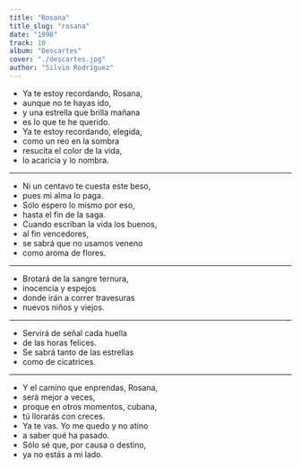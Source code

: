 ```yaml
---
title: "Rosana"
title_slug: "rosana"
date: "1998"
track: 10
album: "Descartes"
cover: "./descartes.jpg"
author: "Silvio Rodríguez"
---
```


- Ya te estoy recordando, Rosana,
- aunque no te hayas ido,
- y una estrella que brilla mañana
- es lo que te he querido.
- Ya te estoy recordando, elegida,
- como un reo en la sombra
- resucita el color de la vida,
- lo acaricia y lo nombra.

---

- Ni un centavo te cuesta este beso,
- pues mi alma lo paga.
- Sólo espero lo mismo por eso,
- hasta el fin de la saga.
- Cuando escriban la vida los buenos,
- al fin vencedores,
- se sabrá que no usamos veneno
- como aroma de flores.

---

- Brotará de la sangre ternura,
- inocencia y espejos
- donde irán a correr travesuras
- nuevos niños y viejos.

---

- Servirá de señal cada huella
- de las horas felices.
- Se sabrá tanto de las estrellas
- como de cicatrices.

---

- Y el camino que enprendas, Rosana,
- será mejor a veces,
- proque en otros momentos, cubana,
- tú llorarás con creces.
- Ya te vas. Yo me quedo y no atino
- a saber qué ha pasado.
- Sólo sé que, por causa o destino,
- ya no estás a mi lado.
